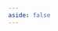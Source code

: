 ```yaml
---
aside: false
---
```


<script setup>
  import XmindViewer from '../../components/XmindViewer.vue'
</script>

<XmindViewer url="/public/test.xmind"/>
